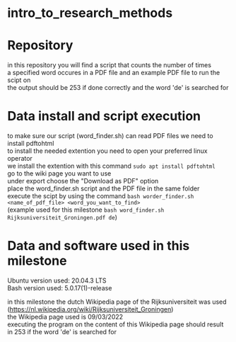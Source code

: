 # intro_to_research_methods  

# Repository  
in this repository you will find a script that counts the number of times  
a specified word occures in a PDF file and an example PDF file to run the scipt on  
the output should be 253 if done correctly and the word 'de' is searched for  

# Data install and script execution  
to make sure our script (word_finder.sh) can read PDF files we need to install pdftohtml  
to install the needed extention you need to open your preferred linux operator  
we install the extention with this command ```sudo apt install pdftohtml```  
go to the wiki page you want to use  
under export choose the "Download as PDF" option  
place the word_finder.sh script and the PDF file in the same folder  
execute the scipt by using the command ```bash worder_finder.sh <name_of_pdf_file> <word_you_want_to_find>```   
(example used for this milestone ```bash word_finder.sh Rijksuniversiteit_Groningen.pdf de```)  

# Data and software used in this milestone
Ubuntu version used: 20.04.3 LTS  
Bash version used: 5.0.17(1)-release

in this milestone the dutch Wikipedia page of the Rijksuniversiteit was used (https://nl.wikipedia.org/wiki/Rijksuniversiteit_Groningen)  
the Wikipedia page used is 09/03/2022  
executing the program on the content of this Wikipedia page should result in 253 if the word 'de' is searched for  
